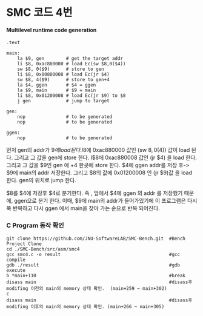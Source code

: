 # SMC 코드 4번

#### Multilevel runtime code generation

```assembly
.text

main: 
	la $9, gen        # get the target addr
    li $8, 0xac880000 # load Ec(sw $8,0($4))
    sw $8, 0($9)      # store to gen
    li $8, 0x00800008 # load Ec(jr $4)
    sw $8, 4($9)      # store to gen+4
    la $4, ggen       # $4 = ggen
    la $9, main       # $9 = main
    li $8, 0x01200008 # load Ec(jr $9) to $8
    j gen             # jump to target
      
gen: 
	nop               # to be generated
    nop               # to be generated
      
ggen: 
	nop               # to be generated
```



먼저 gen의 addr가 $9에 load 된다. l$8에  0xac880000 값인  (sw $8,0($4)) 값이 load 된다. 그리고 그 값을 gen에 store 한다. l$8에 0xac880008 값인 (jr $4) 을  load 한다. 그리고 그 값을 $9인 gen 에 +4 한곳에 store 한다.
$4에 ggen addr를 저장 후-> $9에 main의 addr 저장한다. 그리고 $8의 값에 0x01200008 인 (jr $9)값 을 load 한다. gen의 위치로 jump 한다.

$8를 $4에 저장후 $4로 분기한다. 즉 , 앞에서 $4에 ggen 의 addr 를 저장했기 때문에,  ggen으로 분기 한다. 이때, $9에 main의 addr가 들어가있기에 이 프로그램은 다시 쭉 반복하고 다시 ggen 에서 main을 찾아 가는 순으로 반복 되어진다.


### C Program 동작 확인
```shell
git clone https://github.com/JNU-SoftwareLAB/SMC-Bench.git	#Bench Project Clone
cd ./SMC-Bench/src/asm/smc4
gcc smc4.c -o result 		                				#gcc compile
gdb ./result                                                #gdb execute
b *main+110                                                 #break
disass main                                                 #disass후 modifing 이전의 main의 memory 상태 확인.  (main+259 ~ main+302)
c
disass main                                                 #disass후 modifing 이후의 main의 memory 상태 확인. (main+266 ~ main+305)
```